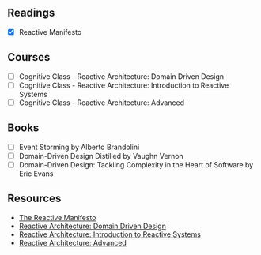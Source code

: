 ## Readings
- [X] Reactive Manifesto

## Courses
- [ ] Cognitive Class - Reactive Architecture: Domain Driven Design
- [ ] Cognitive Class - Reactive Architecture: Introduction to Reactive Systems
- [ ] Cognitive Class - Reactive Architecture: Advanced

## Books
- [ ] Event Storming by Alberto Brandolini
- [ ] Domain-Driven Design Distilled by Vaughn Vernon
- [ ] Domain-Driven Design: Tackling Complexity in the Heart of Software by Eric Evans

## Resources
- [The Reactive Manifesto](https://www.reactivemanifesto.org/)
- [Reactive Architecture: Domain Driven Design](https://cognitiveclass.ai/courses/reactive-architecture-ddd/)
- [Reactive Architecture: Introduction to Reactive Systems](https://cognitiveclass.ai/courses/reactive-architecture-introduction/)
- [Reactive Architecture: Advanced](https://cognitiveclass.ai/learn/reactive-architecture-advanced/)

